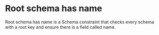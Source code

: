 # Root schema has name
Root schema has name is a Schema constraint that checks every schema with a root key and ensure there is a field called name.